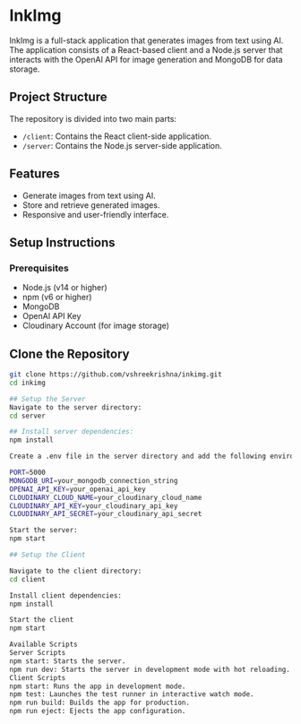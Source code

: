 # InkImg

InkImg is a full-stack application that generates images from text using AI. The application consists of a React-based client and a Node.js server that interacts with the OpenAI API for image generation and MongoDB for data storage.

## Project Structure

The repository is divided into two main parts:

- `/client`: Contains the React client-side application.
- `/server`: Contains the Node.js server-side application.

## Features

- Generate images from text using AI.
- Store and retrieve generated images.
- Responsive and user-friendly interface.

## Setup Instructions

### Prerequisites

- Node.js (v14 or higher)
- npm (v6 or higher)
- MongoDB
- OpenAI API Key
- Cloudinary Account (for image storage)

## Clone the Repository

```bash
git clone https://github.com/vshreekrishna/inkimg.git
cd inkimg

## Setup the Server
Navigate to the server directory:
cd server

## Install server dependencies:
npm install

Create a .env file in the server directory and add the following environment variables:

PORT=5000
MONGODB_URI=your_mongodb_connection_string
OPENAI_API_KEY=your_openai_api_key
CLOUDINARY_CLOUD_NAME=your_cloudinary_cloud_name
CLOUDINARY_API_KEY=your_cloudinary_api_key
CLOUDINARY_API_SECRET=your_cloudinary_api_secret

Start the server:
npm start

## Setup the Client

Navigate to the client directory:
cd client

Install client dependencies:
npm install

Start the client
npm start

Available Scripts
Server Scripts
npm start: Starts the server.
npm run dev: Starts the server in development mode with hot reloading.
Client Scripts
npm start: Runs the app in development mode.
npm test: Launches the test runner in interactive watch mode.
npm run build: Builds the app for production.
npm run eject: Ejects the app configuration.
